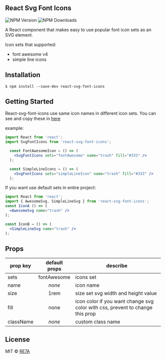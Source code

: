 ## React Svg Font Icons

![NPM Version](https://img.shields.io/npm/v/react-final-form.svg?style=flat)
![NPM Downloads](https://img.shields.io/npm/dm/react-final-form.svg?style=flat)

A React component that makes easy to use popular font icon sets as an SVG element.

Icon sets that supported:
- font awesome v4
- simple line icons

## Installation
```
$ npm install --save-dev react-svg-font-icons
```

## Getting Started
React-svg-font-icons use same icon names in different icon sets. You can see and copy these in [here](https://rzkhosroshahi.github.io/react-svg-font-icons/)

example:
```jsx
import React from 'react';
import SvgFontIcons from 'react-svg-font-icons';

  const FontAwesomeIcon = () => (
    <SvgFontIcons sets="fontAwesome" name="trash" fill="#333" />
  );

  const SimpleLineIcons = () => (
    <SvgFontIcons sets="simpleLineIcon" name="trash" fill="#333" /> 
  );
```
If you want use default sets in entire project:

```jsx
import React from 'react';
import { AwesomeSvg, SimpleLineSvg } from 'react-svg-font-icons';
const IconA () => (
  <AwesomeSvg name="trash" />
);

const IconB = () => (
  <SimpleLineSvg name="trash" />
);
```


## Props
| prop key        | default props  |   describe  |
| ------------- |:-------------:|-------------|
| sets     | fontAwesome |  icons set |
| name     | *none* | icon name |
| size      | 1rem   | size set svg width and height value|
| fill |  none  | icon color if you want change svg color with css, prevent to change this prop |
| className |  *none*  | custom class name |

## License
MIT © [RE7A](https://reza.blue)
